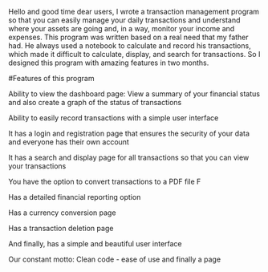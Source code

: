 Hello and good time dear users, I wrote a transaction management program so that you can easily manage your daily transactions and understand where your assets are going and, in a way, monitor your income and expenses. This program was written based on a real need that my father had. He always used a notebook to calculate and record his transactions, which made it difficult to calculate, display, and search for transactions. So I designed this program with amazing features in two months.

#Features of this program

Ability to view the dashboard page: View a summary of your financial status and also create a graph of the status of transactions

Ability to easily record transactions with a simple user interface

It has a login and registration page that ensures the security of your data and everyone has their own account

It has a search and display page for all transactions so that you can view your transactions

You have the option to convert transactions to a PDF file  F

Has a detailed financial reporting option

Has a currency conversion page

Has a transaction deletion page

And finally, has a simple and beautiful user interface

Our constant motto: Clean code - ease of use and finally a page
